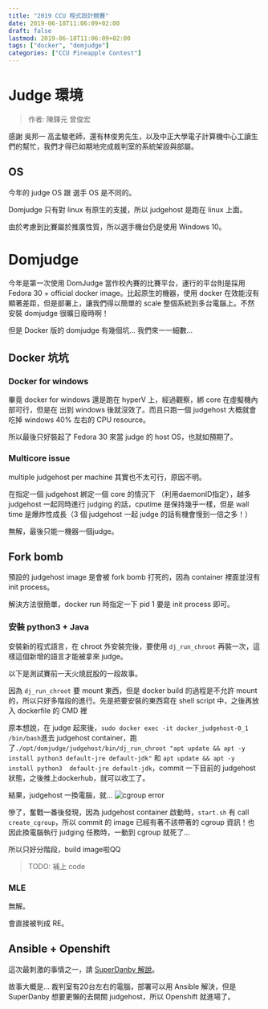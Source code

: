 ```yaml
---
title: "2019 CCU 程式設計競賽"
date: 2019-06-18T11:06:09+02:00
draft: false
lastmod: 2019-06-18T11:06:09+02:00
tags: ["docker", "domjudge"]
categories: ["CCU Pineapple Contest"]
---
```


<!--more-->

# Judge 環境

> 作者: 陳鐸元 曾俊宏

感謝 吳邦一 高孟駿老師，還有林俊男先生，以及中正大學電子計算機中心工讀生們的幫忙，我們才得已如期地完成裁判室的系統架設與部屬。

## OS

今年的 judge OS 跟 選手 OS 是不同的。

Domjudge 只有對 linux 有原生的支援，所以 judgehost 是跑在 linux 上面。

由於考慮到比賽屬於推廣性質，所以選手機台仍是使用 Windows 10。

# Domjudge 

今年是第一次使用 DomJudge 當作校內賽的比賽平台，運行的平台則是採用 Fedora 30 + official docker image。比起原生的機器，使用 docker 在效能沒有顯著差距，但是部署上，讓我們得以簡單的 scale 整個系統到多台電腦上。不然安裝 domjudge 很曠日廢時啊！

但是 Docker 版的 domjudge 有幾個坑... 我們來一一細數...

## Docker 坑坑

### Docker for windows

畢竟 docker for windows 還是跑在 hyperV 上，經過觀察，綁 core 在虛擬機內部可行，但是在 出到 windows 後就沒效了。而且只跑一個 judgehost 大概就會吃掉 windows 40% 左右的 CPU resource。

所以最後只好裝起了 Fedora 30 來當 judge 的 host OS，也就如預期了。

### Multicore issue

multiple judgehost per machine 其實也不太可行，原因不明。

在指定一個 judgehost 綁定一個 core 的情況下 （利用daemonID指定），越多 judgehost 一起同時進行 judging 的話，cputime 是保持幾乎一樣，但是 wall time 是爆炸性成長（3 個 judgehost 一起 judge 的話有機會慢到一倍之多！）

無解，最後只能一機器一個judge。

## Fork bomb

預設的 judgehost image 是會被 fork bomb 打死的，因為 container 裡面並沒有 init process。

解決方法很簡單，docker run 時指定一下 pid 1 要是 init process 即可。

### 安裝 python3 + Java

安裝新的程式語言，在 chroot 外安裝完後，要使用 `dj_run_chroot` 再裝一次，這樣這個新增的語言才能被拿來 judge。

以下是測試賽前一天火燒屁股的一段故事。

因為 `dj_run_chroot` 要 mount 東西，但是 docker build 的過程是不允許 mount 的，所以只好多階段的進行。先是把要安裝的東西寫在 shell script 中，之後再放入 dockerfile 的 CMD 裡

原本想說，在 judge 起來後，`sudo docker exec -it docker_judgehost-0_1 /bin/bash`進去 judgehost container，跑了`./opt/domjudge/judgehost/bin/dj_run_chroot "apt update && apt -y install python3 default-jre default-jdk"` 和 `apt update && apt -y install python3  default-jre default-jdk`，commit 一下目前的 judgehost 狀態，之後推上dockerhub，就可以收工了。

結果，judgehost 一換電腦，就...
![cgroup error](https://i.imgur.com/XlW4HD2.png)

慘了，奮戰一番後發現，因為 judgehost container 啟動時，`start.sh` 有 call `create_cgroup`，所以 commit 的 image 已經有著不該帶著的 cgroup 資訊！也因此換電腦執行 judging 任務時，一動到 cgroup 就死了...

所以只好分階段，build image啦QQ 

> TODO: 補上 code

### MLE 

無解。

會直接被判成 RE。

## Ansible + Openshift

這次最刺激的事情之一，請 [SuperDanby 解說](https://superdanby.github.io/Blog/setup-a-multi-node-local-openshift-cluster.html#using-openshift)。

故事大概是... 裁判室有20台左右的電腦，部署可以用 Ansible 解決，但是 SuperDanby 想要更懶的去開關 judgehost，所以 Openshift 就進場了。
